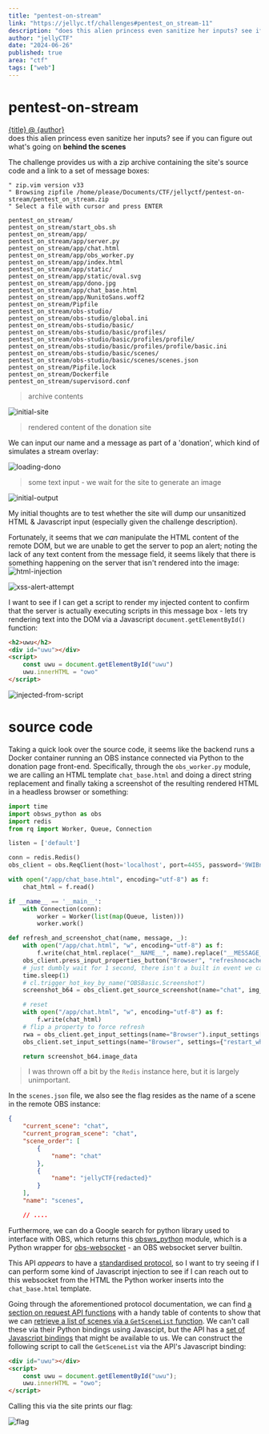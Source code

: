 ```yaml
---
title: "pentest-on-stream"
link: "https://jellyc.tf/challenges#pentest_on_stream-11"
description: "does this alien princess even sanitize her inputs? see if you can figure out what's going on behind the scenes"
author: "jellyCTF"
date: "2024-06-26"
published: true
area: "ctf"
tags: ["web"]
---
```


# pentest-on-stream

<!-- should change the links to github source instead: https://github.com/jellyctf/challenges -->
<aside>
<a href={link}>{title} @ {author}</a><br/>
does this alien princess even sanitize her inputs? see if you can figure out what's going on <b>behind the scenes</b>
</aside>

The challenge provides us with a zip archive containing the site's source code and a link to a set of message boxes:

```vim
" zip.vim version v33
" Browsing zipfile /home/please/Documents/CTF/jellyctf/pentest-on-stream/pentest_on_stream.zip
" Select a file with cursor and press ENTER

pentest_on_stream/
pentest_on_stream/start_obs.sh
pentest_on_stream/app/
pentest_on_stream/app/server.py
pentest_on_stream/app/chat.html
pentest_on_stream/app/obs_worker.py
pentest_on_stream/app/index.html
pentest_on_stream/app/static/
pentest_on_stream/app/static/oval.svg
pentest_on_stream/app/dono.jpg
pentest_on_stream/app/chat_base.html
pentest_on_stream/app/NunitoSans.woff2
pentest_on_stream/Pipfile
pentest_on_stream/obs-studio/
pentest_on_stream/obs-studio/global.ini
pentest_on_stream/obs-studio/basic/
pentest_on_stream/obs-studio/basic/profiles/
pentest_on_stream/obs-studio/basic/profiles/profile/
pentest_on_stream/obs-studio/basic/profiles/profile/basic.ini
pentest_on_stream/obs-studio/basic/scenes/
pentest_on_stream/obs-studio/basic/scenes/scenes.json
pentest_on_stream/Pipfile.lock
pentest_on_stream/Dockerfile
pentest_on_stream/supervisord.conf
```
> archive contents

![initial-site](/img/pentest_on_stream_img/pentest_init.png)
> rendered content of the donation site

We can input our name and a message as part of a 'donation', which kind of simulates a stream overlay:

![loading-dono](/img/pentest_on_stream_img/loading.png)
> some text input - we wait for the site to generate an image

![initial-output](/img/pentest_on_stream_img/loaded_init.png)

My initial thoughts are to test whether the site will dump our unsanitized HTML & Javascript input (especially given the challenge description).

Fortunately, it seems that we _can_ manipulate the HTML content of the remote DOM, but we are unable to get the server to pop an alert; noting the lack of any text content from the message field, it seems likely that there is something happening on the server that isn't rendered into the image:
![html-injection](/img/pentest_on_stream_img/html_injected.png)

![xss-alert-attempt](/img/pentest_on_stream_img/nothing_alert.png)

I want to see if I can get a script to render my injected content to confirm that the server is actually executing scripts in this message box - lets try rendering text into the DOM via a Javascript `document.getElementById()` function:

```html
<h2>uwu</h2>
<div id="uwu"></div>
<script>
    const uwu = document.getElementById("uwu")
    uwu.innerHTML = "owo"
</script>
```

![injected-from-script](/img/pentest_on_stream_img/script_injection_test.png)

# source code

Taking a quick look over the source code, it seems like the backend runs a Docker container running an OBS instance
connected via Python to the donation page front-end. Specifically, through the `obs_worker.py` module, we are
calling an HTML template `chat_base.html` and doing a direct string replacement and finally taking a screenshot
of the resulting rendered HTML in a  headless browser or something:

```python
import time
import obsws_python as obs
import redis
from rq import Worker, Queue, Connection

listen = ['default']

conn = redis.Redis()
obs_client = obs.ReqClient(host='localhost', port=4455, password='9WIBnsaL6t8Hiors')

with open("/app/chat_base.html", encoding="utf-8") as f:
    chat_html = f.read()

if __name__ == '__main__':
    with Connection(conn):
        worker = Worker(list(map(Queue, listen)))
        worker.work()

def refresh_and_screenshot_chat(name, message, _):
    with open("/app/chat.html", "w", encoding="utf-8") as f:
        f.write(chat_html.replace("__NAME__", name).replace("__MESSAGE__", message))
    obs_client.press_input_properties_button("Browser", "refreshnocache")
    # just dumbly wait for 1 second, there isn't a built in event we can hook to check for page load complete
    time.sleep(1)
    # cl.trigger_hot_key_by_name("OBSBasic.Screenshot")
    screenshot_b64 = obs_client.get_source_screenshot(name="chat", img_format="jpg", width=1280, height=720, quality=90)

    # reset
    with open("/app/chat.html", "w", encoding="utf-8") as f:
        f.write(chat_html)
    # flip a property to force refresh
    rwa = obs_client.get_input_settings(name="Browser").input_settings["restart_when_active"] or False
    obs_client.set_input_settings(name="Browser", settings={"restart_when_active": not rwa}, overlay=True)

    return screenshot_b64.image_data
```
> I was thrown off a bit by the `Redis` instance here, but it is largely unimportant.

In the `scenes.json` file, we also see the flag resides as the name of a scene in the remote OBS instance:

```json
{
    "current_scene": "chat",
    "current_program_scene": "chat",
    "scene_order": [
        {
            "name": "chat"
        },
        {
            "name": "jellyCTF{redacted}"
        }
    ],
    "name": "scenes",

    // ....
```

Furthermore, we can do a Google search for python library used to interface with OBS, which returns
this [obsws_python](https://github.com/aatikturk/obsws-python) module, which is a Python wrapper for
[obs-websocket](https://github.com/obsproject/obs-websocket) - an OBS websocket server builtin.

This API _appears_ to have a [standardised protocol](https://github.com/obsproject/obs-websocket/blob/master/docs/generated/protocol.md),
so I want to try seeing if I can perform some kind of Javascript injection to see if I can reach out to this
websocket from the HTML the Python worker inserts into the `chat_base.html` template.

Going through the aforementioned protocol documentation, we can find [a section on request API functions](https://github.com/obsproject/obs-websocket/blob/master/docs/generated/protocol.md#requests) with
a handy table of contents to show that we can [retrieve a list of scenes via a `GetSceneList` function](https://github.com/obsproject/obs-websocket/blob/master/docs/generated/protocol.md#getscenelist).
We can't call these via their Python bindings using Javascipt, but the API has a [set of Javascript bindings](https://github.com/obsproject/obs-browser/blob/master/README.md) that
might be available to us. We can construct the following script to call the `GetSceneList` via the API's Javascript binding:

```html
<div id="uwu"></div>
<script>
    const uwu = document.getElementById("uwu");
    uwu.innerHTML = "owo";
</script>
```

Calling this via the site prints our flag:

![flag](/img/pentest_on_stream_img/flag.png)

